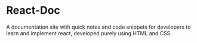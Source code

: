 # React-Doc
A documentation site with quick notes and code snippets for developers to learn and implement react, developed purely using HTML and CSS.
